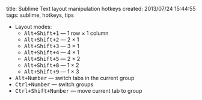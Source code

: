 title: Sublime Text layout manipulation hotkeys
created: 2013/07/24 15:44:55
tags: sublime, hotkeys, tips

- Layout modes:
    - <kbd>Alt+Shift+1</kbd> — 1 row × 1 column
    - <kbd>Alt+Shift+2</kbd> — 2 × 1
    - <kbd>Alt+Shift+3</kbd> — 3 × 1
    - <kbd>Alt+Shift+4</kbd> — 4 × 1
    - <kbd>Alt+Shift+5</kbd> — 2 × 2
    - <kbd>Alt+Shift+8</kbd> — 1 × 2
    - <kbd>Alt+Shift+9</kbd> — 1 × 3
- <kbd>Alt+Number</kbd> — switch tabs in the current group
- <kbd>Ctrl+Number</kbd> — switch groups
- <kbd>Ctrl+Shift+Number</kbd> — move current tab to group
